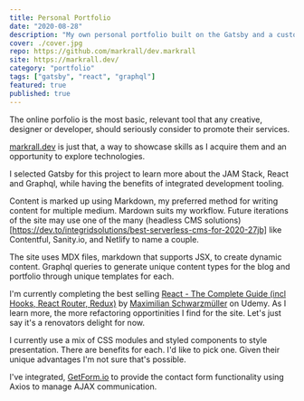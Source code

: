 ```yaml
---
title: Personal Portfolio
date: "2020-08-28"
description: "My own personal portfolio built on the Gatsby and a customised version of the Starter Blog."
cover: ./cover.jpg
repo: https://github.com/markrall/dev.markrall
site: https://markrall.dev/
category: "portfolio"
tags: ["gatsby", "react", "graphql"]
featured: true
published: true
---
```


The online porfolio is the most basic, relevant tool that any creative, designer or developer, should seriously consider to promote their services. 

[markrall.dev](https://markrall.dev/) is just that, a way to showcase skills as I acquire them and an opportunity to explore  technologies.

I selected Gatsby for this project to learn more about the JAM Stack, React and Graphql, while having the benefits of integrated development tooling.

Content is marked up using Markdown, my preferred method for writing content for multiple medium. Mardown suits my workflow. Future iterations of the site may use one of the many (headless CMS solutions)[https://dev.to/integridsolutions/best-serverless-cms-for-2020-27jb] like Contentful, Sanity.io, and Netlify to name a couple. 

The site uses MDX files, markdown that supports JSX, to create dynamic content. Graphql queries to generate unique content types for the blog and portfolio through unique templates for each.

I'm currently completing the best selling [React - The Complete Guide (incl Hooks, React Router, Redux)](https://www.udemy.com/course/react-the-complete-guide-incl-redux/learn/lecture/8138514#overview) by [Maximilian Schwarzmüller](https://www.udemy.com/user/academind/) on Udemy. As I learn more, the more refactoring opportinities I find for the site. Let's just say it's a renovators delight for now.   

I currently use a mix of CSS modules and styled components to style presentation. There are benefits for each. I'd like to pick one. Given their unique advantages I'm not sure that's possible. 

I've integrated, [GetForm.io](https://getform.io/) to provide the contact form functionality using Axios to manage AJAX communication.